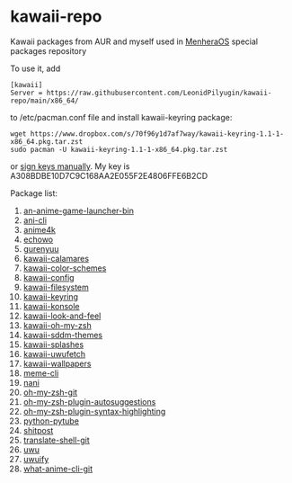 # kawaii-repo
Kawaii packages from AUR and myself used in [MenheraOS](https://github.com/LeonidPilyugin/menheraOS) special packages repository

To use it, add
```
[kawaii]
Server = https://raw.githubusercontent.com/LeonidPilyugin/kawaii-repo/main/x86_64/
```
to /etc/pacman.conf file and install kawaii-keyring package:
```
wget https://www.dropbox.com/s/70f96y1d7af7way/kawaii-keyring-1.1-1-x86_64.pkg.tar.zst
sudo pacman -U kawaii-keyring-1.1-1-x86_64.pkg.tar.zst
```
or [sign keys manually](https://wiki.archlinux.org/title/Pacman/Package_signing#Adding_unofficial_keys). My key is A308BDBE10D7C9C168AA2E055F2E4806FFE6B2CD

Package list:
1. [an-anime-game-launcher-bin](https://aur.archlinux.org/packages/an-anime-game-launcher-bin)
2. [ani-cli](https://aur.archlinux.org/packages/ani-cli)
3. [anime4k](https://aur.archlinux.org/packages/anime4k)
4. [echowo](https://aur.archlinux.org/packages/echowo)
5. [gurenyuu](https://github.com/LeonidPilyugin/gurenyuu)
6. [kawaii-calamares](https://github.com/LeonidPilyugin/kawaii-calamares)
7. [kawaii-color-schemes](https://github.com/LeonidPilyugin/kawaii-color-schemes)
8. [kawaii-config](https://github.com/LeonidPilyugin/kawaii-config)
9. [kawaii-filesystem](https://github.com/LeonidPilyugin/kawaii-filesystem)
10. [kawaii-keyring](https://github.com/LeonidPilyugin/kawaii-keyring)
11. [kawaii-konsole](https://github.com/LeonidPilyugin/kawaii-konsole)
12. [kawaii-look-and-feel](https://github.com/LeonidPilyugin/kawaii-look-and-feel)
13. [kawaii-oh-my-zsh](https://github.com/LeonidPilyugin/kawaii-oh-my-zsh)
14. [kawaii-sddm-themes](https://github.com/LeonidPilyugin/kawaii-sddm-themes)
15. [kawaii-splashes](https://github.com/LeonidPilyugin/kawaii-splashes)
16. [kawaii-uwufetch](https://github.com/LeonidPilyugin/kawaii-uwufetch)
17. [kawaii-wallpapers](https://github.com/LeonidPilyugin/kawaii-wallpapers)
18. [meme-cli](https://aur.archlinux.org/packages/meme-cli)
19. [nani](https://aur.archlinux.org/packages/nani)
20. [oh-my-zsh-git](https://aur.archlinux.org/packages/oh-my-zsh-git)
21. [oh-my-zsh-plugin-autosuggestions](https://aur.archlinux.org/packages/oh-my-zsh-plugin-autosuggestions)
22. [oh-my-zsh-plugin-syntax-highlighting](https://aur.archlinux.org/packages/oh-my-zsh-plugin-syntax-highlighting)
23. [python-pytube](https://aur.archlinux.org/packages/python-pytube)
24. [shitpost](https://aur.archlinux.org/packages/shitpost)
25. [translate-shell-git](https://aur.archlinux.org/packages/translate-shell-git)
26. [uwu](https://aur.archlinux.org/packages/uwu)
27. [uwuify](https://aur.archlinux.org/packages/uwuify)
28. [what-anime-cli-git](https://aur.archlinux.org/packages/what-anime-cli-git)
